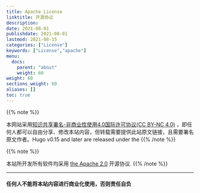 ```yaml
---
title: Apache License
linktitle: 开源协议
description:
date: 2021-08-01
publishdate: 2021-08-01
lastmod: 2021-08-15
categories: ["License"]
keywords: ["License","apache"]
menu:
  docs:
    parent: "about"
    weight: 60
weight: 60
sections_weight: 60
aliases: []
toc: true
---
```




{{% note %}}

本网站采用[知识共享署名-非商业性使用4.0国际许可协议(CC BY-NC 4.0)](https://creativecommons.org/licenses/by-nc/4.0/deed.zh) ，即任何人都可以自由分享、修改本站内容，但转载需要提供此站原文链接，且需要署名原文作者。Hugo v0.15 and later are released under the 
{{% /note %}}

{{% note %}}

本站所开发所有软件均采用  [the Apache 2.0](https://www.apache.org/licenses/LICENSE-2.0.html) 开源协议.
{{% /note %}}

------

#### **任何人不能将本站内容进行商业化使用，否则责任自负**

